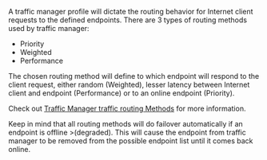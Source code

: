 A traffic manager profile will dictate the routing behavior for Internet client requests to the defined endpoints. There are 3 types of routing methods used by traffic manager:

- Priority  
- Weighted 
- Performance

The chosen routing method will define to which endpoint will respond to the client request, either random (Weighted), lesser latency between Internet client and endpoint (Performance) or to an online endpoint (Priority).

Check out [Traffic Manager traffic routing Methods](traffic-manager-load-balancing-methods.md) for more information.


Keep in mind that all routing methods will do failover automatically if an endpoint is offline >(degraded). This will cause the endpoint from traffic manager to be removed from the possible endpoint list  until it comes back online.

